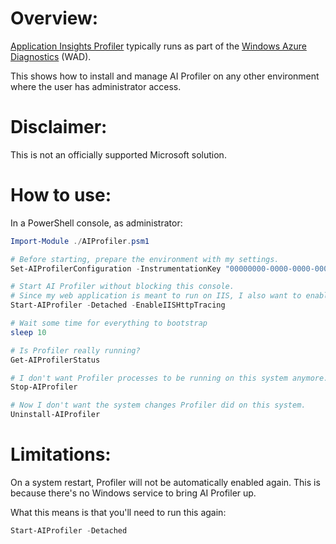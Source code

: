 # Overview:

[Application Insights Profiler](https://docs.microsoft.com/en-us/azure/application-insights/enable-profiler-cloud-services)
typically runs as part of the [Windows Azure Diagnostics](https://docs.microsoft.com/en-us/azure/monitoring-and-diagnostics/azure-diagnostics) (WAD).  

This shows how to install and manage AI Profiler on any other environment where the user has administrator access.


# Disclaimer:

This is not an officially supported Microsoft solution.


# How to use:

In a PowerShell console, as administrator:

```powershell
Import-Module ./AIProfiler.psm1

# Before starting, prepare the environment with my settings.
Set-AIProfilerConfiguration -InstrumentationKey "00000000-0000-0000-0000-000000000000" -LogFolder "C:\Logs"

# Start AI Profiler without blocking this console.
# Since my web application is meant to run on IIS, I also want to enable tracing as part of the Start.
Start-AIProfiler -Detached -EnableIISHttpTracing

# Wait some time for everything to bootstrap
sleep 10

# Is Profiler really running?
Get-AIProfilerStatus

# I don't want Profiler processes to be running on this system anymore.
Stop-AIProfiler

# Now I don't want the system changes Profiler did on this system.
Uninstall-AIProfiler
```


# Limitations:

On a system restart, Profiler will not be automatically enabled again.
This is because there's no Windows service to bring AI Profiler up.  

What this means is that you'll need to run this again:

```powershell
Start-AIProfiler -Detached
```